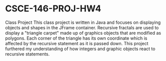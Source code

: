 # CSCE-146-PROJ-HW4
Class Project
This class project is written in Java and focuses on displaying objects and shapes in the JFrame container. Recursive fractals are used to display a "triangle carpet" made up of graphics objects that are modified as polygons. Each corner of the triangle has its own coordinate which is affected by the recursive statement as it is passed down. This project furthered my understanding of how integers and graphic objects react to recursive statements. 
